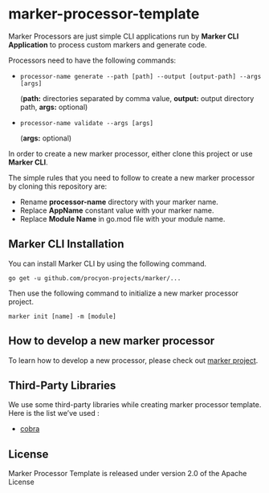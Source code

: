 # marker-processor-template

Marker Processors are just simple CLI applications run by **Marker CLI Application** to process custom markers and generate code.  

Processors need to have the following commands:

* `processor-name generate --path [path] --output [output-path] --args [args]`
  
  (**path:** directories separated by comma value, **output:** output directory path, **args:** optional)
* `processor-name validate --args [args]`
  
  (**args:** optional)

In order to create a new marker processor, either clone this project or use **Marker CLI**.

The simple rules that you need to follow to create a new marker processor by cloning this repository are:
* Rename **processor-name** directory with your marker name.
* Replace **AppName** constant value with your marker name. 
* Replace **Module Name** in go.mod file with your module name.
## Marker CLI Installation
You can install Marker CLI by using the following command.

```shell
go get -u github.com/procyon-projects/marker/...
```

Then use the following command to initialize a new marker processor project.

```shell
marker init [name] -m [module]
```

## How to develop a new marker processor
To learn how to develop a new processor, please check out [marker project](https://github.com/procyon-projects/marker).

## Third-Party Libraries
We use some third-party libraries while creating marker processor template. Here is the list we’ve used :
*  [cobra](https://github.com/spf13/cobra)

## License
Marker Processor Template is released under version 2.0 of the Apache License
